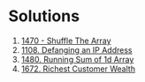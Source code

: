 # Solutions

1. [1470 - Shuffle The Array](./1470md)
2. [1108. Defanging an IP Address](./1108.md)
3. [1480. Running Sum of 1d Array](./1480.md)
4. [1672. Richest Customer Wealth](./1672.md)

